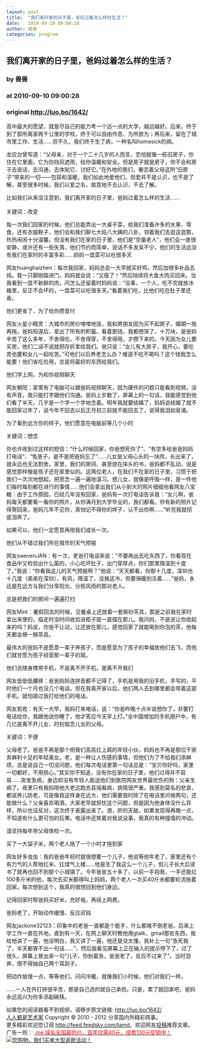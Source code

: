```yaml
---
layout: post
title:  "我们离开家的日子里，爸妈过着怎么样的生活？"
date:   2010-09-10 09:00:28
author: 兽兽
categories: program
---
```


## 我们离开家的日子里，爸妈过着怎么样的生活？
### by 兽兽
### at 2010-09-10 09:00:28
### original <http://luo.bo/1642/>

<p>高中最大的愿望，就是尽自己的能力考一个远一点的大学，越远越好。后来，终于到了那所离家两千公里的学校，终于可以自由作息、为所欲为；再后来，留在了城市里工作、生活……但不久，我们终于生了病，一种名叫homesick的病。</p><p>龙应台曾写道：“父母亲，对于一个二十几岁的人而言，恐怕就像一栋旧房子，你住在它里面，它为你挡风遮雨，给你温暖和安全。但是房子就是房子，你不会和房子去说话，去沟通，去体贴它、讨好它。”在外地的我们，眷恋着父母这所“旧房子”带来的一切——包容和温暖，我们如此地爱他们，但爱并不是认识，也不是了解，甚至很多时候，我们以爱之名，故意地不去认识，不去了解。</p><p>比如我们从来没注意到，我们离开家的日子里，爸妈过着怎么样的生活……<br> <span></span><br> 关键词：改变</p><p>每一次我们回家的时候，他们总能弄出一大桌子菜，给我们准备许多的水果、零食，还有衣服鞋子，他们会和我们聊七大姑八大姨的八卦，领着我们去逛这逛那，热热闹闹十分温馨。但没有我们在家的日子里，他们是“空巢老人”，他们会一直很安静，或许还有一些失落，他们节约而简单，说话不多发呆不少，他们的生活远没有我们在家时的丰富多彩……妈妈一盘菜可以吃很多天</p><p>网友huanghaizhen：每次我回家，妈妈总会一大早就买好鸡，然后加很多补品去炖。我一只脚刚踏进门，妈妈就会说：“又瘦了！”然后陆续将大鱼大肉买回来。当我看到一盘不新鲜的肉，问怎么还留着时妈妈说：“没事，一个人，吃不完就放冰箱里，反正不会坏的，一盘菜可以吃很多天。”看着我们吃，比他们吃在肚子里还香。</p><p>他们更省了，为了给你攒首付</p><p>网友火星小精灵：大城市的房价噌噌地涨，我和男朋友因为买不起房子，婚期一拖再拖。爸妈知道后，拿出了所有的积蓄。看着那钱，我都想哭了，十万块，是爸妈辛苦了这么多年，不舍得吃，不舍得穿，不舍得用，才攒下来的。今天因为女儿要买房，他们二话不说就把存折拿给我们。爸只说：“女儿有大房子，我开心，要吃苦也要和女儿一起吃苦。”可他们以后养老怎么办？难道不吃不喝吗？这个钱我怎么能要！他们省吃俭用，总是将最好的东西给我们。</p><p>他们学上网，为和你视频聊天</p><p>网友朝阳：家里有了电脑可以跟爸妈视频聊天，因为硬件的问题只能看到视频，没有声音，我只能打字跟他们沟通。爸妈上岁数了，屏幕上的一句话，我能感觉到他们看了半天，几乎是一个字一个字地念着。明年我就要结婚了，妈妈说结婚了就不能回家过年了，说今年不回去以后正月初三前就不能回去了，说得我泪如泉涌。</p><p>为了看到远方你的样子，他们愿意在电脑前等几个小时</p><p>关键词：想念</p><p>你也许收到过这样的短信：“什么时候回家，你爸想死你了”、“有空多给爸爸妈妈打电话”、“兔崽子，是不是把爸妈忘了”……儿女是父母心头的一块肉，长出来了，就永远也无法割舍。家里，我们的房间、甚至放在床头的书，爸妈都不乱动，说是感觉那样像是孩子还在家里似的。这两位老人，在我们不在家的日子里，习惯于把我们一次次地想起，把思念一遍一遍地温习。想儿女，就像是呼吸一样，是一件他们每时每刻都在进行的事情……他们会拿出我们从小到大的照片细细地看网友八宝糖：由于工作原因，已经几年没有回家，爸妈有一次打电话告诉我：“女儿啊，爸妈每天都要看一看你的照片，从你满月到大学毕业的，我们都看。你有新的照片记得寄回来，爸妈几年不见你，真怕记不得你的样子，认不出你啊……”听完我就彻底泪奔了。</p><p>如果可以，他们一定愿意再陪我们成长一次。</p><p>他们从不错过我们所在城市的天气预报</p><p>网友swevenJAN：有一次，老爸打电话来说：“不要再出去吃东西了，你看现在食品中又检验出什么菌的，小心吃坏肚子，出门穿厚点，你们那里降温到十度了。”我说：“你看我这儿的天气预报啊？”他说：“天天都看，你那十几度，深圳也十几度（弟弟在深圳），有风，降温了，没我这冷，但要保暖别冻着……”爸妈，永远是在远方与我们分享阳光、分担风雨的那对老人。</p><p>总是把我们的房间一遍遍打扫</p><p>网友Mint：暑假回去的时候，见餐桌上还放着一套紫砂茶具，那是之前我在家时拿出来使的，临走时没时间收拾进柜子就一直摆在那儿。我问妈，不是说让你收起来的吗？妈说，你爸不让动，让还放在那儿，感觉回家了就能喝到你泡的茶，他每天都会擦一擦茶具。</p><p>最伟大的爸妈不是愿意一辈子养孩子，而是愿意为了孩子的幸福放他们去飞，而他们就甘愿为孩子经营那一辈子的窝。</p><p>他们总随身携带手机，不是离不开手机，是离不开我们</p><p>网友低低低腰裤：爸爸妈妈连拼音都不记得了，手机是用我的旧手机，手写的，平时他们一个月也没几个电话。但在我离开家以后，他们两人去到哪里都会带着这部手机，就怕错过我打给他们的电话。</p><p>网友若若：有天一大早，我妈打来电话，说：“你爸昨晚十点半说想你了，非要打电话给你，我跟他说你睡了，他才答应今天早上打。”全中国增加的手机用户中，有几亿是离不开儿女、时刻惦念儿女的父母。</p><p>关键词：不便</p><p>父母老了。爸爸不再是那个把我们高高扛上肩的年轻小伙，妈妈也不再是那位干家务麻利十足的年轻美女。老，是一种让人伤感的事情，但他们为了不给我们添麻烦，总是说自己一切没问题，他们每次电话里第一句话总是：“宝贝你好吗，家里一切都好，不用担心。”其实你不知道，没有你在家的日子里，他们过得并不容易……突发急病，身边却没有年轻人能送他们到医院网友世界最忧伤的狗：父亲生病了。夜里只有我妈陪他大老远跑去县城看病，病情很严重。我感到莫名的悲哀，都说养儿防老，可是像我这样身在远方，他们需要我时除了在电话里问候两句，还能做什么？父亲喜欢喝酒，大家老早就担忧这个问题，但是因为他身体没什么异样，所以也没反对，这次终于表露出来了。酒，肝的天敌，如果发现得再晚一点，不知道有什么更可怕的后果。电话中还笑着对我说没事，我真的有种撞墙的冲动。</p><p>请坚持每年带父母体检一次。</p><p>买了一大袋子米，两个老人拖了一个小时才拖到家</p><p>网友好多虫虫：我的爸爸年轻时就很想要一个儿子，他说等他年老了，家里还有个有力气的人帮他扛米、扛煤气上楼……他是生了我这么一个儿子，但儿子长大后读书了就再也回不到那个小城镇了。今年爸爸五十多了，以前一手抱我，一手还能扛100多斤米的他，每次去买米都得叫上妈妈，两个老人一次买40斤米都要轮流拖着回家。每次想到这个，我真的很想回到他们身边。</p><p>记得回家时帮爸妈买好米，充好电，再续上网费。</p><p>爸妈老了，开始动作缓慢、反应迟钝</p><p>网友jackone32123：印象中的老爸一直都是个能手，什么都难不倒老爸。后来上学工作一直在外地，直到有一天，在网上聊天时教他用gtalk、gmail那些东西，我给他讲了一遍，他没明白，我又讲了一遍，他还是没太懂，我补上一句“急死我了，半天都冒不出一句话……”，然后我看见屏幕上正在输入的提示停下了，过了很久，屏幕上冒出来一句“儿子，你别着急，爸爸老了，反应不过来了”。当时泪奔，恨不得抽自己两个耳刮子。</p><p>把动作放慢一点，等等他们，问问冷暖，就像我们小时候，他们对我们一样。</p><p>……一人在外打拼很辛苦，那是自己选的就自己承担。只是，累了就回家吧，爸妈永远高兴为你多添副碗筷。</p><p>如果您的阅读器看不到视频，请移步原文链接: <a href="http://luo.bo/1642/">http://luo.bo/1642/</a> <br> <a href="http://luo.bo/">人人都是艺术家</a> Copyright ©   2010 - 2012 分享国内外精彩网事。<br> 更多精彩欢迎您订阅 <a href="http://feed.feedsky.com/tamd">http://feed.feedsky.com/tamd</a>，欢迎网友<a href="http://luo.bo/delivery/">投稿</a>推荐文章。<br> 广告一则： <a href="http://zi.mu/domain"><font color="red">.me 域名全国最低价，首年仅需40元，续费130元促销中！</font></a><br> <a href="http://8.nf/1ww" title="您购物，我们买单大型返款活动！"><img src="http://dulei.si/files/d31ce66350773894f74b3b7a68258321.gif" alt="您购物，我们买单大型返款活动！" title="您购物，我们买单大型返款活动！" border="0"></a></p>